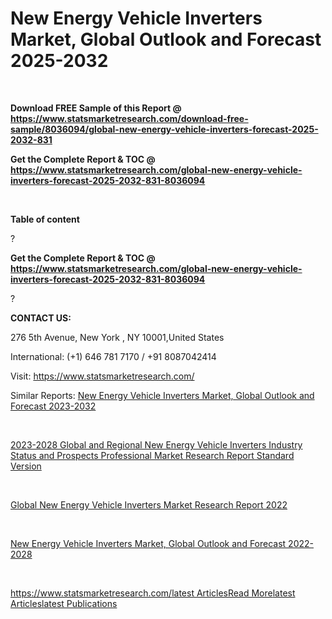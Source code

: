 <h1>New Energy Vehicle Inverters Market, Global Outlook and Forecast 2025-2032</h1><br/><p><strong>Download FREE Sample of this Report @ <a href="https://www.statsmarketresearch.com/download-free-sample/8036094/global-new-energy-vehicle-inverters-forecast-2025-2032-831">https://www.statsmarketresearch.com/download-free-sample/8036094/global-new-energy-vehicle-inverters-forecast-2025-2032-831</a></strong></p>
 
 
 
 <div><b>Get the Complete Report & TOC @ <a href="https://www.statsmarketresearch.com/global-new-energy-vehicle-inverters-forecast-2025-2032-831-8036094">https://www.statsmarketresearch.com/global-new-energy-vehicle-inverters-forecast-2025-2032-831-8036094</a></b></div>
 
 
 
 <p><br />
 
 <b>Table of content</b></p>
 
 
 
 <p>? </p>
 
 
 
 <div><b>Get the Complete Report & TOC @ <a href="https://www.statsmarketresearch.com/global-new-energy-vehicle-inverters-forecast-2025-2032-831-8036094">https://www.statsmarketresearch.com/global-new-energy-vehicle-inverters-forecast-2025-2032-831-8036094</a></b></div>
 
 
 
 <p>? </p>
 
 
 
 <p><b>CONTACT US:</b><br />
 
 276 5th Avenue, New York , NY 10001,United States<br />
 
 International: (+1) 646 781 7170 / +91 8087042414<br />
 
 Visit: <a href="https://www.statsmarketresearch.com/">https://www.statsmarketresearch.com/</a><br />
 
 Similar Reports: <a href="https://www.statsmarketresearch.com/global-new-energy-vehicle-inverters-forecast-2025-2032-831-8036094">New Energy Vehicle Inverters Market, Global Outlook and Forecast 2023-2032</a><br />
 
 <br />
 
 <a href="https://www.statsmarketresearch.com/global-new-energy-vehicle-inverters-forecast-2025-2032-831-8036094">2023-2028 Global and Regional New Energy Vehicle Inverters Industry Status and Prospects Professional Market Research Report Standard Version</a><br />
 
 <br />
 
 <a href="https://www.statsmarketresearch.com/global-new-energy-vehicle-inverters-forecast-2025-2032-831-8036094">Global New Energy Vehicle Inverters Market Research Report 2022</a><br />
 
 <br />
 
 <a href="https://www.statsmarketresearch.com/global-new-energy-vehicle-inverters-forecast-2025-2032-831-8036094">New Energy Vehicle Inverters Market, Global Outlook and Forecast 2022-2028</a><br />
 
 <br />
 
 <a href="https://gyeongbokgung.com">https://www.statsmarketresearch.com/</a><a href="https://hallyeomaritime.com">latest Articles</a><a href="https://jingwansa.com">Read More</a><a href="https://nguoiviet.jp/">latest Articles</a><a href="https://www.intelmarketresearch.com/">latest Publications</a></p>